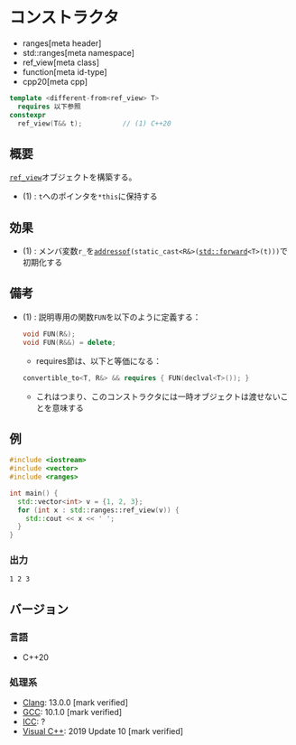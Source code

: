 # コンストラクタ
* ranges[meta header]
* std::ranges[meta namespace]
* ref_view[meta class]
* function[meta id-type]
* cpp20[meta cpp]

```cpp
template <different-from<ref_view> T>
  requires 以下参照
constexpr
  ref_view(T&& t);          // (1) C++20
```

## 概要
[`ref_view`](../ref_view.md)オブジェクトを構築する。

- (1) : `t`へのポインタを`*this`に保持する


## 効果
- (1) : メンバ変数`r_`を[`addressof`](/reference/memory/addressof.md)`(static_cast<R&>(`[`std::forward`](/reference/utility/forward.md)`<T>(t)))`で初期化する


## 備考
- (1) : 説明専用の関数`FUN`を以下のように定義する：
    ```cpp
    void FUN(R&);
    void FUN(R&&) = delete;
    ```

    - requires節は、以下と等価になる：

    ```cpp
    convertible_to<T, R&> && requires { FUN(declval<T>()); }
    ```

    - これはつまり、このコンストラクタには一時オブジェクトは渡せないことを意味する


## 例
```cpp example
#include <iostream>
#include <vector>
#include <ranges>

int main() {
  std::vector<int> v = {1, 2, 3};
  for (int x : std::ranges::ref_view(v)) {
    std::cout << x << ' ';
  }
}
```

### 出力
```
1 2 3 
```

## バージョン
### 言語
- C++20

### 処理系
- [Clang](/implementation.md#clang): 13.0.0 [mark verified]
- [GCC](/implementation.md#gcc): 10.1.0 [mark verified]
- [ICC](/implementation.md#icc): ?
- [Visual C++](/implementation.md#visual_cpp): 2019 Update 10 [mark verified]

